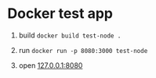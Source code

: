 # Docker test app

1. build
`docker build test-node .`

2. run
`docker run -p 8080:3000 test-node`

3. open [127.0.0.1:8080](http://127.0.0.1:8080)
